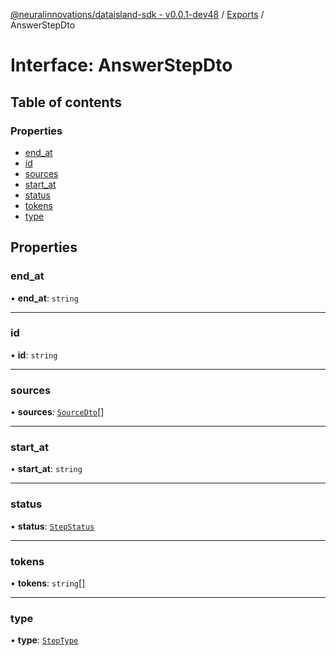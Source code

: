 [@neuralinnovations/dataisland-sdk - v0.0.1-dev48](../../README.md) / [Exports](../modules.md) / AnswerStepDto

# Interface: AnswerStepDto

## Table of contents

### Properties

- [end\_at](AnswerStepDto.md#end_at)
- [id](AnswerStepDto.md#id)
- [sources](AnswerStepDto.md#sources)
- [start\_at](AnswerStepDto.md#start_at)
- [status](AnswerStepDto.md#status)
- [tokens](AnswerStepDto.md#tokens)
- [type](AnswerStepDto.md#type)

## Properties

### end\_at

• **end\_at**: `string`

___

### id

• **id**: `string`

___

### sources

• **sources**: [`SourceDto`](SourceDto.md)[]

___

### start\_at

• **start\_at**: `string`

___

### status

• **status**: [`StepStatus`](../enums/StepStatus.md)

___

### tokens

• **tokens**: `string`[]

___

### type

• **type**: [`StepType`](../enums/StepType.md)
